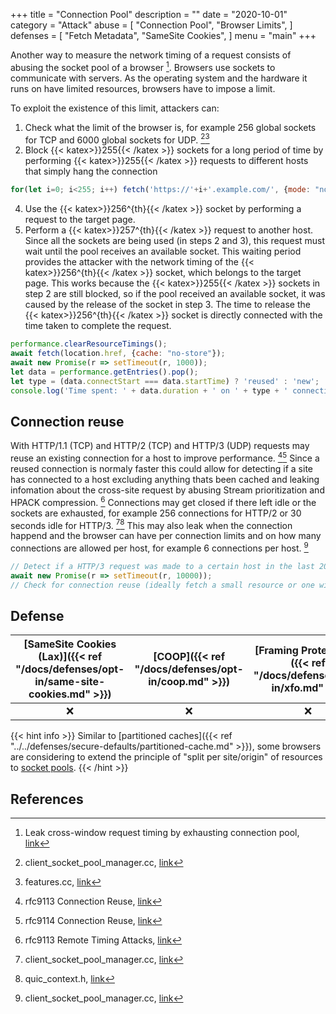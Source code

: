 +++
title = "Connection Pool"
description = ""
date = "2020-10-01"
category = "Attack"
abuse = [
    "Connection Pool",
    "Browser Limits",
]
defenses = [
    "Fetch Metadata",
    "SameSite Cookies",
]
menu = "main"
+++

Another way to measure the network timing of a request consists of abusing the socket pool of a browser [^1]. Browsers use sockets to communicate with servers. As the operating system and the hardware it runs on have limited resources, browsers have to impose a limit.

To exploit the existence of this limit, attackers can:
1. Check what the limit of the browser is, for example 256 global sockets for TCP and 6000 global sockets for UDP. [^2][^7]
2. Block {{< katex>}}255{{< /katex >}} sockets for a long period of time by performing {{< katex>}}255{{< /katex >}} requests to different hosts that simply hang the connection
```javascript
for(let i=0; i<255; i++) fetch('https://'+i+'.example.com/', {mode: "no-cors", cache: "no-store"});
```
4. Use the {{< katex>}}256^{th}{{< /katex >}} socket by performing a request to the target page.
5. Perform a {{< katex>}}257^{th}{{< /katex >}} request to another host. Since all the sockets are being used (in steps 2 and 3), this request must wait until the pool receives an available socket. This waiting period provides the attacker with the network timing of the {{< katex>}}256^{th}{{< /katex >}} socket, which belongs to the target page. This works because the {{< katex>}}255{{< /katex >}} sockets in step 2 are still blocked, so if the pool received an available socket, it was caused by the release of the socket in step 3. The time to release the {{< katex>}}256^{th}{{< /katex >}} socket is directly connected with the time taken to complete the request.
```javascript
performance.clearResourceTimings();
await fetch(location.href, {cache: "no-store"});
await new Promise(r => setTimeout(r, 1000));
let data = performance.getEntries().pop();
let type = (data.connectStart === data.startTime) ? 'reused' : 'new';
console.log('Time spent: ' + data.duration + ' on ' + type + ' connection.');
```

## Connection reuse
With HTTP/1.1 (TCP) and HTTP/2 (TCP) and HTTP/3 (UDP) requests may reuse an existing connection for a host to improve performance. [^3][^4]
Since a reused connection is normaly faster this could allow for detecting if a site has connected to a host excluding anything thats been cached and leaking infomation about the cross-site request by abusing Stream prioritization and HPACK compression. [^5]
Connections may get closed if there left idle or the sockets are exhausted, for example 256 connections for HTTP/2 or 30 seconds idle for HTTP/3. [^2][^6]
This may also leak when the connection happend and the browser can have per connection limits and on how many connections are allowed per host, for example 6 connections per host. [^2]
```javascript
// Detect if a HTTP/3 request was made to a certain host in the last 20 secounds.
await new Promise(r => setTimeout(r, 10000));
// Check for connection reuse (ideally fetch a small resource or one with Timing-Allow-Origin: * header)
```

## Defense

| [SameSite Cookies (Lax)]({{< ref "/docs/defenses/opt-in/same-site-cookies.md" >}}) | [COOP]({{< ref "/docs/defenses/opt-in/coop.md" >}}) | [Framing Protections]({{< ref "/docs/defenses/opt-in/xfo.md" >}}) | [Isolation Policies]({{< ref "/docs/defenses/isolation-policies" >}}) |
| :--------------------------------------------------------------------------------: | :-------------------------------------------------: | :---------------------------------------------------------------: | :-------------------------------------------------------------------: |
|                                         ❌                                          |                          ❌                          |                                 ❌                                 |                                   ❌                                   |


{{< hint info >}}
Similar to [partitioned caches]({{< ref "../../defenses/secure-defaults/partitioned-cache.md" >}}), some browsers are considering to extend the principle of "split per site/origin" of resources to [socket pools](https://bugzilla.mozilla.org/show_bug.cgi?id=1572544).
{{< /hint >}}

## References

[^1]: Leak cross-window request timing by exhausting connection pool, [link](https://bugs.chromium.org/p/chromium/issues/detail?id=843157)
[^2]: client_socket_pool_manager.cc, [link](https://source.chromium.org/chromium/chromium/src/+/main:net/socket/client_socket_pool_manager.cc)
[^3]: rfc9113 Connection Reuse, [link](https://httpwg.org/specs/rfc9113.html#rfc.section.9.1.1)
[^4]: rfc9114 Connection Reuse, [link](https://httpwg.org/specs/rfc9114.html#rfc.section.3.3)
[^5]: rfc9113 Remote Timing Attacks, [link](https://httpwg.org/specs/rfc9113.html#rfc.section.10.9)
[^6]: quic_context.h, [link](https://source.chromium.org/chromium/chromium/src/+/main:net/quic/quic_context.h)
[^7]: features.cc, [link](https://source.chromium.org/chromium/chromium/src/+/main:net/base/features.cc)
